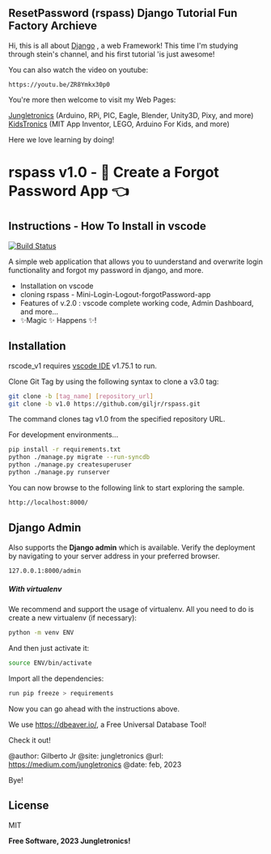 ## ResetPassword (rspass) Django Tutorial Fun Factory Archieve

Hi, this is all about [Django](https://www.djangoproject.com/) , a web Framework!
This time I'm studying through stein's channel, and his first tutorial 'is just awesome!

You can also watch the video on youtube:
```
https://youtu.be/ZR8Ymkx30p0
```
You're more then welcome to visit my Web Pages: 

 [Jungletronics](https://medium.com/jungletronics) (Arduino, RPi, PIC, Eagle, Blender, Unity3D, Pixy, and more) 
 [KidsTronics](https://medium.com/kidstronics) (MIT App Inventor, LEGO, Arduino For Kids, and more)
 
 Here we love learning by doing!
 
 #  rspass v1.0 - 🥰️ Create a Forgot Password App 👈️ 
## Instructions - How To Install in vscode
[![Build Status](https://travis-ci.org/joemccann/dillinger.svg?branch=master)](https://travis-ci.org/joemccann/dillinger)

A simple web application that allows you to uunderstand and overwrite login functionality and forgot my password in django, and more.

- Installation on vscode
- cloning rspass - Mini-Login-Logout-forgotPassword-app 
- Features of v.2.0 : vscode complete working code, Admin Dashboard, and more...
- ✨Magic ✨ Happens  ✨!


## Installation

rscode_v1 requires [vscode IDE](https://code.visualstudio.com/) v1.75.1 to run.

Clone Git Tag by using the following syntax to clone a v3.0 tag:

```sh
git clone -b [tag_name] [repository_url]
git clone -b v1.0 https://github.com/giljr/rspass.git
```
The command clones tag v1.0 from the specified repository URL.

For development environments...

```sh
pip install -r requirements.txt
python ./manage.py migrate --run-syncdb
python ./manage.py createsuperuser
python ./manage.py runserver
```
You can now browse to the following link to start exploring the sample.
```sh
http://localhost:8000/
```


## Django Admin 
Also supports the **Django admin** which is available.
Verify the deployment by navigating to your server address in
your preferred browser.

```sh
127.0.0.1:8000/admin
```

#####  With virtualenv
We recommend and support the usage of virtualenv. All you need to do is create a new virtualenv (if necessary):


```sh
python -m venv ENV
```

And then just activate it:

```sh
source ENV/bin/activate
```
Import all the dependencies:
```sh
run pip freeze > requirements
```

Now you can go ahead with the instructions above.


We use https://dbeaver.io/, a Free Universal Database Tool! 

Check it out!

@author: Gilberto Jr
@site: jungletronics
@url: https://medium.com/jungletronics
@date: feb, 2023

Bye!

## License

MIT

**Free Software, 2023 Jungletronics!**
